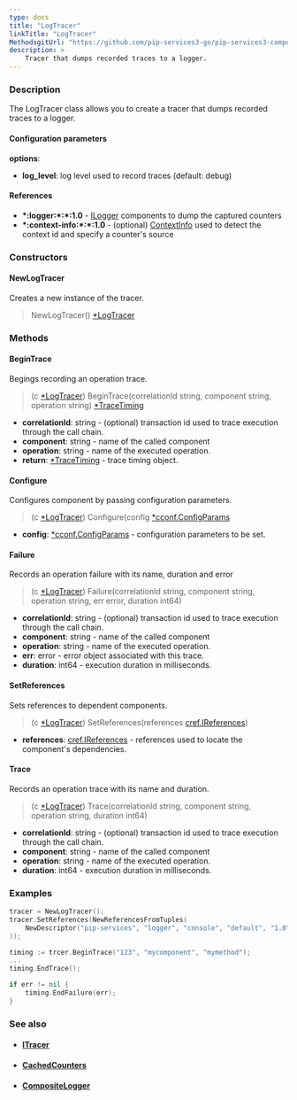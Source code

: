 ```yaml
---
type: docs
title: "LogTracer"
linkTitle: "LogTracer"
MethodsgitUrl: "https://github.com/pip-services3-go/pip-services3-components-go"
description: >
    Tracer that dumps recorded traces to a logger.
---
```


### Description

The LogTracer class allows you to create a tracer that dumps recorded traces to a logger.

#### Configuration parameters

**options**:
- **log_level**: log level used to record traces (default: debug)    

#### References

- **\*:logger:\*:\*:1.0** - [ILogger](../../log/ilogger) components to dump the captured counters
- **\*:context-info:\*:\*:1.0** - (optional) [ContextInfo](../../info/context_info) used to detect the context id and specify a counter's source

### Constructors

#### NewLogTracer
Creates a new instance of the tracer.

> NewLogTracer() [*LogTracer]()

### Methods

#### BeginTrace 
Begings recording an operation trace.

> (c [*LogTracer]()) BeginTrace(correlationId string, component string, operation string) [*TraceTiming](../trace_timing)

- **correlationId**: string - (optional) transaction id used to trace execution through the call chain.
- **component**: string - name of the called component
- **operation**: string - name of the executed operation.
- **return**: [*TraceTiming](../trace_timing) - trace timing object.


#### Configure
Configures component by passing configuration parameters.

> (c [*LogTracer]()) Configure(config [*cconf.ConfigParams](../../../commons/config/config_params)

- **config**: [*cconf.ConfigParams](../../../commons/config/config_params) - configuration parameters to be set.


#### Failure
Records an operation failure with its name, duration and error

> (c [*LogTracer]()) Failure(correlationId string, component string, operation string, err error, duration int64)

- **correlationId**: string - (optional) transaction id used to trace execution through the call chain.
- **component**: string - name of the called component
- **operation**: string - name of the executed operation.
- **err**: error - error object associated with this trace.
- **duration**: int64 - execution duration in milliseconds.


#### SetReferences
Sets references to dependent components.

> (c [*LogTracer]()) SetReferences(references [cref.IReferences](../../../commons/refer/ireferences))

- **references**: [cref.IReferences](../../../commons/refer/ireferences) - references used to locate the component's dependencies.

#### Trace
Records an operation trace with its name and duration.

> (c [*LogTracer]()) Trace(correlationId string, component string, operation string, duration int64)

- **correlationId**: string - (optional) transaction id used to trace execution through the call chain.
- **component**: string - name of the called component
- **operation**: string - name of the executed operation.
- **duration**: int64 - execution duration in milliseconds.

### Examples

```go
tracer = NewLogTracer();
tracer.SetReferences(NewReferencesFromTuples(
    NewDescriptor("pip-services", "logger", "console", "default", "1.0"), NewConsoleLogger()
));

timing := trcer.BeginTrace("123", "mycomponent", "mymethod");
...
timing.EndTrace();

if err != nil {
    timing.EndFailure(err);
}
```

### See also
- #### [ITracer](../itracer)
- #### [CachedCounters](../../count/cached_counters)
- #### [CompositeLogger](../../log/composite_logger)
